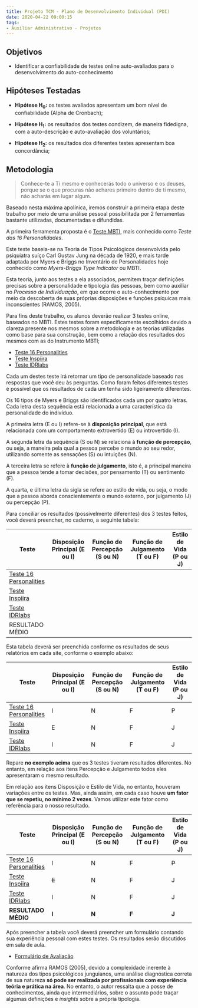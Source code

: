```yaml
---
title: Projeto TCM - Plano de Desenvolvimento Individual (PDI)
date: 2020-04-22 09:00:15
tags:
- Auxiliar Administrativo - Projetos
---
```


## Objetivos

- Identificar a confiabilidade de testes online auto-avaliados para o desenvolvimento do auto-conhecimento

## Hipóteses Testadas

- **Hipótese H<sub>0</sub>:** os testes avaliados apresentam um bom nível de confiabilidade (Alpha de Cronbach);

- **Hipótese H<sub>1</sub>:** os resultados dos testes condizem, de maneira fidedigna, com a auto-descrição e auto-avaliação dos voluntários;

- **Hipótese H<sub>2</sub>:** os resultados dos diferentes testes apresentam boa concordância;

## Metodologia

> Conhece-te a Ti mesmo e conhecerás todo o universo e os deuses, porque se o que procuras não achares primeiro dentro de ti mesmo, não acharás em lugar algum.

Baseado nesta máxima apolínica, iremos construir a primeira etapa deste trabalho por meio de uma análise pessoal possibilitada por 2 ferramentas bastante utilizadas, documentadas e difundidas.

A primeira ferramenta proposta é o [Teste MBTI](https://www.16personalities.com/br), mais conhecido como *Teste das 16 Personalidades*.

Este teste baseia-se na Teoria de Tipos Psicológicos desenvolvida pelo psiquiatra suíço Carl Gustav Jung na década de 1920, e mais tarde adaptada por Myers e Briggs no Inventário de Personalidades hoje conhecido como *Myers-Briggs Type Indicator* ou MBTI.

Esta teoria, junto aos testes a ela associados, permitem traçar definições precisas sobre a personalidade e tipologia das pessoas, bem como auxiliar no *Processo de Individuação*, em que ocorre o auto-conhecimento por meio da descoberta de suas próprias disposições e funções psíquicas mais inconscientes (RAMOS, 2005).

Para fins deste trabalho, os alunos deverão realizar 3 testes online, baseados no MBTI. Estes testes foram especificamente escolhidos devido a clareza presente nos mesmos sobre a metodologia e as teorias utilizadas como base para sua construção, bem como a relação dos resultados dos mesmos com as do Instrumento MBTI;

- <i class="icofont-link"></i> [Teste 16 Personalities](https://www.16personalities.com/br)
- <i class="icofont-link"></i> [Teste Inspiira](http://inspiira.org/)
- <i class="icofont-link"></i> [Teste IDRlabs](https://www.idrlabs.com/pt/teste.php)  

Cada um destes teste irá retornar um tipo de personalidade baseado nas respostas que você deu às perguntas. Como foram feitos diferentes testes é possível que os resultados de cada um tenha sido ligeiramente diferentes.

Os 16 tipos de Myers e Briggs são identificados cada um por quatro letras. Cada letra desta sequência está relacionada a uma característica da personalidade do indivíduo.

A primeira letra (E ou I) refere-se à **disposição principal**, que está relacionada com um comportamento extrovertido (E) ou introvertido (I).

A segunda letra da sequência (S ou N) se relaciona à **função de percepção**, ou seja, a maneira pela qual a pessoa percebe o mundo ao seu redor, utilizando somente as sensações (S) ou intuições (N).

A terceira letra se refere à **função de julgamento**, isto é, a principal maneira que a pessoa tende a tomar decisões, por pensamento (T) ou sentimento (F).

A quarta, e última letra da sigla se refere ao estilo de vida, ou seja, o modo que a pessoa aborda conscientemente o mundo externo, por julgamento (J) ou percepção (P).

Para conciliar os resultados (possivelmente diferentes) dos 3 testes feitos, você deverá preencher, no caderno, a seguinte tabela:

| Teste | Disposição Principal (E ou I) | Função de Percepção (S ou N) | Função de Julgamento (T ou F) | Estilo de Vida (P ou J) |
|--------------------------------------------------------------|-------------------------------|------------------------------|-------------------------------|-------------------------|
| [Teste 16 Personalities](https://www.16personalities.com/br) |  |  |  |  |
| [Teste Inspiira](http://inspiira.org/) |  |  |  |  |
| [Teste IDRlabs](https://www.idrlabs.com/pt/teste.php) |  |  |  |  |
| RESULTADO MÉDIO |  |  |  |  |

Esta tabela deverá ser preenchida conforme os resultados de seus relatórios em cada site, conforme o exemplo abaixo:

| Teste | Disposição Principal (E ou I) | Função de Percepção (S ou N) | Função de Julgamento (T ou F) | Estilo de Vida (P ou J) |
|--------------------------------------------------------------|-------------------------------|------------------------------|-------------------------------|-------------------------|
| [Teste 16 Personalities](https://www.16personalities.com/br) | I | N | F | P |
| [Teste Inspiira](http://inspiira.org/) | E | N | F | J |
| [Teste IDRlabs](https://www.idrlabs.com/pt/teste.php) | I | N | F | J |

Repare **no exemplo acima** que os 3 testes tiveram resultados diferentes. No entanto, em relação aos itens Percepção e Julgamento todos eles apresentaram o mesmo resultado.

Em relação aos itens Disposição e Estilo de Vida, no entanto, houveram variações entre os testes. Mas, ainda assim, em cada caso houve **um fator que se repetiu, no mínimo 2 vezes**. Vamos utilizar este fator como referência para o nosso resultado.

| Teste | Disposição Principal (E ou I) | Função de Percepção (S ou N) | Função de Julgamento (T ou F) | Estilo de Vida (P ou J) |
|--------------------------------------------------------------|-------------------------------|------------------------------|-------------------------------|-------------------------|
| [Teste 16 Personalities](https://www.16personalities.com/br) | I | N | F | <del>P</del> |
| [Teste Inspiira](http://inspiira.org/) | <del>E</del> | N | F | J |
| [Teste IDRlabs](https://www.idrlabs.com/pt/teste.php) | I | N | F | J |
| **RESULTADO MÉDIO** | **I** | **N** | **F** | **J** |

Após preencher a tabela você deverá preencher um formulário contando sua experiência pessoal com estes testes. Os resultados serão discutidos em sala de aula.

- <i class="icofont-link"></i> [Formulário de Avaliação](https://forms.gle/HUwU47DxNqmHZfuj6) 


Conforme afirma RAMOS (2005), devido a complexidade inerente à natureza dos tipos psicológicos junguianos, uma análise diagnóstica correta de sua natureza **só pode ser realizada por profissionais com experiência teória e prática na área**. No entanto, o autor ressalta que a posse de conhecimentos, ainda que intermediários, sobre o assunto pode traçar algumas definições e *insights* sobre a própria tipologia.